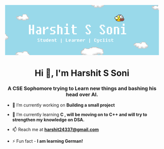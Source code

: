 <img align =" left " alt = "banner" width = "1800"  src="https://github.com/Programmarly/Programmarly/blob/main/banner.png">
 <h1 align="center">Hi 👋, I'm Harshit S Soni</h1>
<h3 align="center"> A CSE Sophomore trying to Learn new things and bashing his head over AI.</h3>

- 🔭 I’m currently working on **Building a small project**

- 🌱 I’m currently learning **C , will be moving on to C++ and will try to strengthen my knowledge on DSA.**

- 📫 Reach me at **harshit24337@gmail.com**

- ⚡ Fun fact - **I am learning German!**

